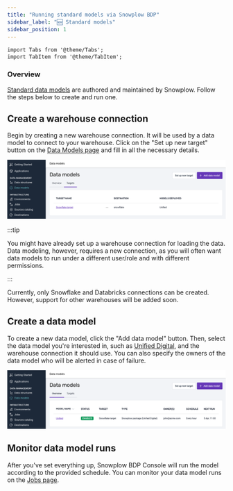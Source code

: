 ```yaml
---
title: "Running standard models via Snowplow BDP"
sidebar_label: "🆕 Standard models"
sidebar_position: 1
---
```


```mdx-code-block
import Tabs from '@theme/Tabs';
import TabItem from '@theme/TabItem';
```

### Overview
[Standard data models](/docs/modeling-your-data/modeling-your-data-with-dbt/dbt-models/) are authored and maintained by Snowplow. Follow the steps below to create and run one.

## Create a warehouse connection
Begin by creating a new warehouse connection. It will be used by a data model to connect to your warehouse. Click on the "Set up new target" button on the [Data Models page](https://console.snowplowanalytics.com/data-modelling) and fill in all the necessary details.

![](images/warehouse-connections.png)

:::tip

You might have already set up a warehouse connection for loading the data. Data modeling, however, requires a new connection, as you will often want data models to run under a different user/role and with different permissions.

:::

Currently, only Snowflake and Databricks connections can be created. However, support for other warehouses will be added soon.

## Create a data model
To create a new data model, click the "Add data model" button. Then, select the data model you're interested in, such as [Unified Digital](/docs/modeling-your-data/modeling-your-data-with-dbt/dbt-models/dbt-unified-data-model/index.md), and the warehouse connection it should use. You can also specify the owners of the data model who will be alerted in case of failure.

![](images/data-models.png)

## Monitor data model runs
After you've set everything up, Snowplow BDP Console will run the model according to the provided schedule. You can monitor your data model runs on the [Jobs page](https://console.snowplowanalytics.com/jobs).